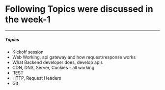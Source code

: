 # Following Topics were discussed in the week-1
---
##### Topics
- Kickoff session
- Web Working, api gateway and how request/response works
- What Backend developer does, develop apis
- CDN, DNS, Server, Cookies - all working
- REST
- HTTP, Request Headers
- Git